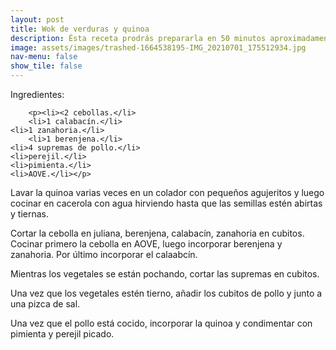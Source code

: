 ```yaml
---
layout: post
title: Wok de verduras y quinoa
description: Ésta receta prodrás prepararla en 50 minutos aproximadamente.
image: assets/images/trashed-1664538195-IMG_20210701_175512934.jpg
nav-menu: false
show_tile: false
---
```


Ingredientes:
				
		<p><li><2 cebollas.</li>
		<li>1 calabacín.</li>
    <li>1 zanahoria.</li>
		<li>1 berenjena.</li>
    <li>4 supremas de pollo.</li>
    <li>perejil.</li>
    <li>pimienta.</li>
    <li>AOVE.</li></p>
		
<p>Lavar la quinoa varias veces en un colador con pequeños agujeritos y luego cocinar en cacerola con agua hirviendo hasta que las semillas estén abirtas y tiernas.</p>

<p>Cortar la cebolla en juliana, berenjena, calabacín, zanahoria en cubitos. Cocinar primero la cebolla en AOVE, luego incorporar berenjena y zanahoria. Por último incorporar el calaabcín.</p>

<p>Mientras los vegetales se están pochando, cortar las supremas en cubitos.</p>

<p>Una vez que los vegetales estén tierno, añadir los cubitos de pollo y junto a una pizca de sal.</p>

<p>Una vez que el pollo está cocido, incorporar la quinoa y condimentar con pimienta y perejil picado.</p>
